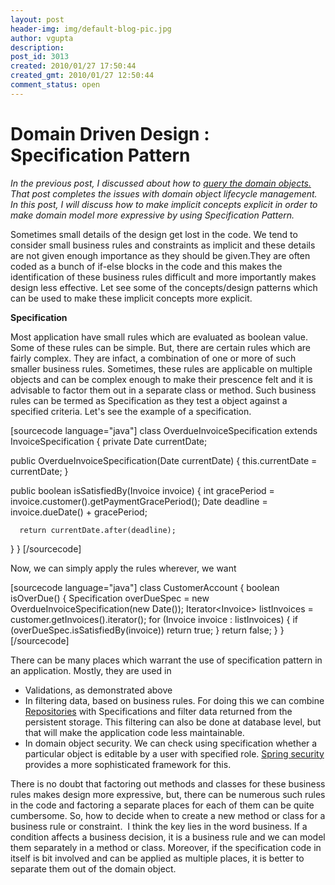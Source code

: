 ```yaml
---
layout: post
header-img: img/default-blog-pic.jpg
author: vgupta
description: 
post_id: 3013
created: 2010/01/27 17:50:44
created_gmt: 2010/01/27 12:50:44
comment_status: open
---
```


# Domain Driven Design : Specification Pattern

<p><em>In the previous post, I discussed about how to <a href="http://xebee.xebia.in/2009/12/30/domain-driven-design-querying-domain-objects/">query the domain objects.</a> That post completes the issues with domain object lifecycle management. In this post, I will discuss how to make implicit concepts explicit in order to make domain model more expressive by using Specification Pattern.</em></p>
<p>Sometimes small details of the design get lost in the code. We tend to consider small business rules and constraints as implicit and these details are not given enough importance as they should be given.They are often coded as a bunch of if-else blocks in the code and this makes the identification of these business rules difficult and more importantly makes design less effective. Let see some of the concepts/design patterns which can be used to make these implicit concepts more explicit. <!--more--></p>
<p><strong>Specification</strong></p>
<p>Most application have small rules which are evaluated as boolean value. Some of these rules can be simple. But, there are certain rules which are fairly complex. They are infact, a combination of one or more of such smaller business rules. Sometimes, these rules are applicable on multiple objects and can be complex enough to make their prescence felt and it is advisable to factor them out in a separate class or method. Such business rules can be termed as Specification as they test a object against a specified criteria. Let's see the example of a specification.</p>
<p>[sourcecode language="java"]
class OverdueInvoiceSpecification extends InvoiceSpecification {
   private Date currentDate;</p>
<p>public OverdueInvoiceSpecification(Date currentDate) {
      this.currentDate = currentDate;
   }</p>
<p>public boolean isSatisfiedBy(Invoice invoice) {
      int gracePeriod = invoice.customer().getPaymentGracePeriod();
      Date deadline = invoice.dueDate() + gracePeriod;</p>
<pre><code>  return currentDate.after(deadline);
</code></pre>
<p>}
}
[/sourcecode]</p>
<p>Now, we can simply apply the rules wherever, we want</p>
<p>[sourcecode language="java"]
class CustomerAccount {
  boolean isOverDue() {
   Specification overDueSpec = new OverdueInvoiceSpecification(new Date());
   Iterator&lt;Invoice&gt; listInvoices = customer.getInvoices().iterator();
   for (Invoice invoice : listInvoices) {
     if (overDueSpec.isSatisfiedBy(invoice)) return true;
   }
   return false;
  }
}
[/sourcecode]</p>
<p>There can be many places which warrant the use of specification pattern in an application. Mostly, they are used in
<ul>
    <li>Validations, as demonstrated above</li>
    <li>In filtering data, based on business rules. For doing this we can combine <a href="http://guptavikas.wordpress.com/2009/12/30/domain-driven-design-querying-domain-objects/">Repositories</a> with Specifications and filter data returned from the persistent storage. This filtering can also be done at database level, but that will make the application code less maintainable.</li>
    <li>In domain object security. We can check using specification whether a particular object is editable by a user with specified role. <a href="http://static.springsource.org/spring-security/site/">Spring security</a> provides a more sophisticated framework for this.</li>
</ul>
There is no doubt that factoring out methods and classes for these business rules makes design more expressive, but, there can be numerous such rules in the code and factoring a separate places for each of them can be quite cumbersome. So, how to decide when to create a new method or class for a business rule or constraint.  I think the key lies in the word business. If a condition affects a business decision, it is a business rule and we can model them separately in a method or class. Moreover, if the specification code in itself is bit involved and can be applied as multiple places, it is better to separate them out of the domain object.</p>